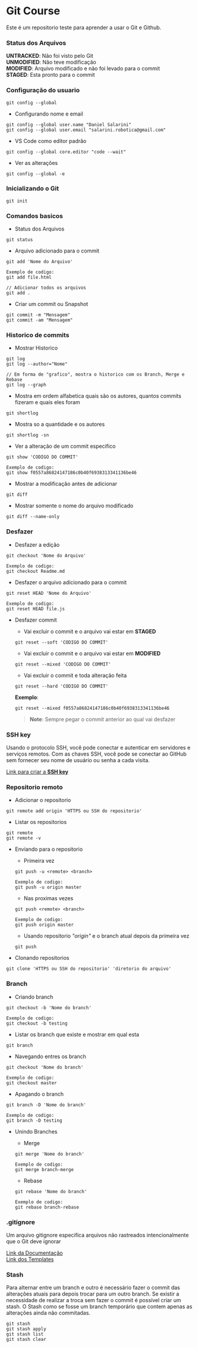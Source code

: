 # Git Course
Este é um repositorio teste para aprender a usar o Git e Github.

### Status dos Arquivos
**UNTRACKED**: Não foi visto pelo Git  
**UNMODIFIED**: Não teve modificação  
**MODIFIED**: Arquivo modificado e não foi levado para o commit  
**STAGED**: Esta pronto para o commit

### Configuração do usuario
```
git config --global
```

* Configurando nome e email
```
git config --global user.name "Daniel Salarini"  
git config --global user.email "salarini.robotica@gmail.com"
```

* VS Code como editor padrão
```
git config --global core.editor "code --wait" 
```

* Ver as alterações  
```
git config --global -e
```

### Inicializando o Git
```
git init
```

### Comandos basicos

* Status dos Arquivos  
```
git status
```

* Arquivo adicionado para o commit  
```
git add 'Nome do Arquivo'

Exemplo de codigo:
git add file.html

// Adicionar todos os arquivos
git add .
```

* Criar um commit ou Snapshot
```  
git commit -m "Mensagem"
git commit -am "Mensagem"
```

### Historico de commits

* Mostrar Historico
```
git log  
git log --author="Nome"  

// Em forma de "grafico", mostra o historico com os Branch, Merge e Rebase
git log --graph
```

* Mostra em ordem alfabetica quais são os autores, quantos commits fizeram e quais eles foram  
```
git shortlog
```

* Mostra so a quantidade e os autores
```  
git shortlog -sn
```

* Ver a alteração de um commit especifico  
```
git show 'CODIGO DO COMMIT'

Exemplo de codigo:
git show f0557a86824147186c0b40f6938313341136be46
```

* Mostrar a modificação antes de adicionar  
```
git diff
```

* Mostrar somente o nome do arquivo modificado  
```
git diff --name-only
```

### Desfazer

* Desfazer a edição  
```
git checkout 'Nome do Arquivo'

Exemplo de codigo:
git checkout Readme.md
```

* Desfazer o arquivo adicionado para o commit  
```
git reset HEAD 'Nome do Arquivo'

Exemplo de codigo:
git reset HEAD file.js
```

* Desfazer commit 

    * Vai excluir o commit e o arquivo vai estar em **STAGED**  
    ```
    git reset --soft 'CODIGO DO COMMIT'
    ```

    * Vai excluir o commit e o arquivo vai estar em **MODIFIED** 
    ```
    git reset --mixed 'CODIGO DO COMMIT'
    ```

    * Vai excluir o commit e toda alteração feita 
    ```
    git reset --hard 'CODIGO DO COMMIT'  
    ```

    **Exemplo**:
    ```
    git reset --mixed f0557a86824147186c0b40f6938313341136be46
    ```

    > **Note**: Sempre pegar o commit anterior ao qual vai desfazer

### SSH key
Usando o protocolo SSH, você pode conectar e autenticar em servidores e serviços remotos. Com as chaves SSH, você pode se conectar ao GitHub sem fornecer seu nome de usuário ou senha a cada visita.

[Link para criar a **SSH key**](https://help.github.com/en/github/authenticating-to-github/connecting-to-github-with-ssh)

### Repositorio remoto

* Adicionar o repositorio
```
git remote add origin 'HTTPS ou SSH do repositorio'
```

* Listar os repositorios
```
git remote
git remote -v
```

* Enviando para o repositorio

    * Primeira vez
    ```
    git push -u <remote> <branch>

    Exemplo de codigo:
    git push -u origin master
    ```

    * Nas proximas vezes
    ```
    git push <remote> <branch>

    Exemplo de codigo:
    git push origin master
    ```

    * Usando repositorio _"origin"_ e o branch atual depois da primeira vez
    ```
    git push
    ```

* Clonando repositorios
```
git clone 'HTTPS ou SSH do repositorio' 'diretorio do arquivo'
```

### Branch

* Criando branch
```
git checkout -b 'Nome do branch'

Exemplo de codigo:
git checkout -b testing
```

* Listar os branch que existe e mostrar em qual esta
```
git branch
```

* Navegando entres os branch
```
git checkout 'Nome do branch'

Exemplo de codigo:
git checkout master
```

* Apagando o branch
```
git branch -D 'Nome do branch'

Exemplo de codigo:
git branch -D testing
```
* Unindo Branches

    * Merge
    ```
    git merge 'Nome do branch'

    Exemplo de codigo:
    git merge branch-merge
    ```

    * Rebase
    ```
    git rebase 'Nome do branch'

    Exemplo de codigo:
    git rebase branch-rebase
    ```

### .gitignore

Um arquivo gitignore especifica arquivos não rastreados intencionalmente que o Git deve ignorar

[Link da Documentação](https://git-scm.com/docs/gitignore)  
[Link dos Templates](https://github.com/github/gitignore)

### Stash

Para alternar entre um branch e outro é necessário fazer o commit das alterações atuais para depois trocar para um outro branch. Se existir a necessidade de realizar a troca sem fazer o commit é possível criar um stash. O Stash como se fosse um branch temporário que contem apenas as alterações ainda não commitadas.
```
git stash
git stash apply
git stash list
git stash clear
```
